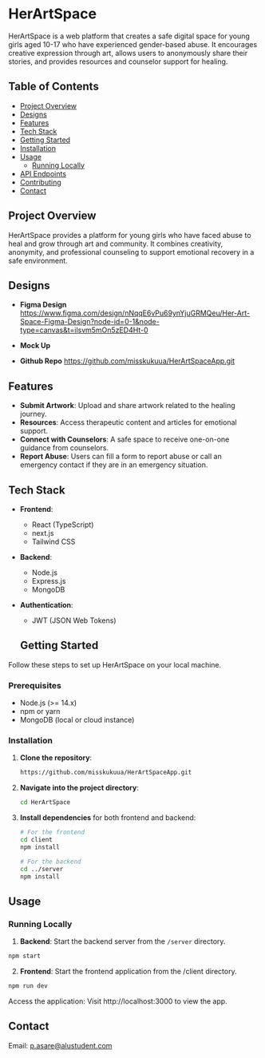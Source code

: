 # HerArtSpace

HerArtSpace is a web platform that creates a safe digital space for young girls aged 10-17 who have experienced gender-based abuse. It encourages creative expression through art, allows users to anonymously share their stories, and provides resources and counselor support for healing. 


## Table of Contents

- [Project Overview](#project-overview)
- [Designs](#Designs)
- [Features](#features)
- [Tech Stack](#tech-stack)
- [Getting Started](#getting-started)
- [Installation](#installation)
- [Usage](#usage)
  - [Running Locally](#running-locally)
- [API Endpoints](#api-endpoints)
- [Contributing](#contributing)
- [Contact](#contact)

## Project Overview

HerArtSpace provides a platform for young girls who have faced abuse to heal and grow through art and community. It combines creativity, anonymity, and professional counseling to support emotional recovery in a safe environment.

## Designs

- **Figma Design**
https://www.figma.com/design/nNqqE6vPu69ynYjuGRMQeu/Her-Art-Space-Figma-Design?node-id=0-1&node-type=canvas&t=ilsvm5mOn5zED4Ht-0


- **Mock Up**


- **Github Repo**
https://github.com/misskukuua/HerArtSpaceApp.git

## Features

- **Submit Artwork**: Upload and share artwork related to the healing journey.
- **Resources**: Access therapeutic content and articles for emotional support.
- **Connect with Counselors**: A safe space to receive one-on-one guidance from counselors.
- **Report Abuse**: Users can fill a form to report abuse or call an emergency contact if they are in an emergency situation.

## Tech Stack

- **Frontend**:
  - React (TypeScript)
  - next.js
  - Tailwind CSS

- **Backend**:
  - Node.js
  - Express.js
  - MongoDB

- **Authentication**:
  - JWT (JSON Web Tokens)


  ## Getting Started

Follow these steps to set up HerArtSpace on your local machine.

### Prerequisites

- Node.js (>= 14.x)
- npm or yarn
- MongoDB (local or cloud instance)


### Installation

1. **Clone the repository**:
    ```bash
    https://github.com/misskukuua/HerArtSpaceApp.git
    ```

2. **Navigate into the project directory**:
    ```bash
    cd HerArtSpace
    ```

3. **Install dependencies** for both frontend and backend:
    ```bash
    # For the frontend
    cd client
    npm install

    # For the backend
    cd ../server
    npm install
    ```

## Usage

### Running Locally


1. **Backend**: Start the backend server from the `/server` directory.
```bash
npm start
```

2. **Frontend**: Start the frontend application from the /client directory.
```bash
npm run dev
```

Access the application: Visit http://localhost:3000 to view the app.

## Contact
Email: p.asare@alustudent.com
